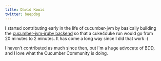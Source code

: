 ```yaml
---
title: David Kowis
twitter: beepdog
---
```


I started contributing early in the life of cucumber-jvm by basically building the [cucumber-jvm-jruby backend](https://github.com/cucumber/cucumber-jvm-jruby)
so that a cuke4duke run would go from 20 minutes to 2 minutes. It has come a long way since I did that work :)

I haven't contributed as much since then, but I'm a huge advocate of BDD, and I love what the Cucumber Community is doing.

